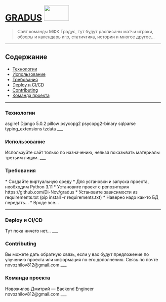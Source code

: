 # [GRADUS](https://vk.com/fc_gradus "ссылка на ВК")  <img src="https://sun9-3.userapi.com/impf/c624018/v624018077/46f54/3S0tFVBwj9o.jpg?size=400x400&quality=96&sign=628b1261f3fad7d732586f99569c5852&type=album" style="object-fit: cover"  width="80" height="50">

>Сайт команды МФК Градус, тут будут расписаны матчи игроки, обзоры и календарь игр, статичтика, истории и многое другое... 
___
## Содержание
* [Технологии](#teh)
* [Использование](#use)
* [Требования](#t)
* [Deploy и CI/CD](#deploy)
* [Contributing](#contr)
* [Команда проекта](#team)
___
<h3 id="teh">Технологии</h3>
asgiref
Django 5.0.2
pillow
psycopg2
psycopg2-binary
sqlparse
typing_extensions
tzdata
___
<h3 id="use">Использование</h3>
Используйте сайт только по назначению, нельзя показывать материалы третьим лицам.
___
<h3 id="t">Требования</h3>
* Создайте виртуальную среду
* Для установки и запуска проекта, необходим Python 3.11
* Установите проект с репозитория https://github.com/Di-Nov/gradus
* Установите зависимости из requirements.txt (pip install -r requirements.txt)
* Наверно надо как-то БД передать... 
* Вроде все...

___
<h3 id="deploy">Deploy и CI/CD</h3>
Тут пока ничего нет...
___
<h3 id="contr">Contributing</h3>
Вы можете дать обратную связь, если у вас будут предложение по улучению проекта или информация по его дополнению.
Связь по почте novozhilov812@gmail.com
___
<h3 id="team">Команда проекта</h3>
Новожилов Дмитрий — Backend Engineer <br>
novozhilov812@gmail.com
___
